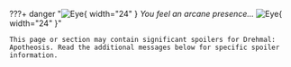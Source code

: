 ???+ danger "![Eye](/assets/img/oculus_of_nothing.png){ width="24" } *You feel an arcane presence...* ![Eye](/assets/img/oculus_of_nothing.png){ width="24" }"

    This page or section may contain significant spoilers for Drehmal: Apotheosis. Read the additional messages below for specific spoiler information.

